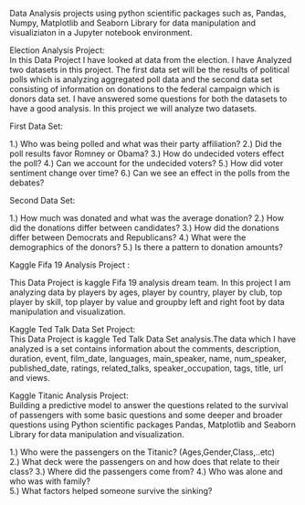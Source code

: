 Data Analysis projects using python scientific packages such as, Pandas, Numpy, Matplotlib and Seaborn Library for data manipulation and visualiziaton in a Jupyter notebook environment. 


Election Analysis Project:                                                                                                                                  
In this Data Project I have looked at data from the election. I have Analyzed two datasets in this project. The first data set will be the results of political polls which is analyzing aggregated poll data and the second data set consisting of information on donations to the federal campaign which is donors data set. I have answered some questions for both the datasets to have a good analysis. In this project we will analyze two datasets. 

First Data Set:

1.) Who was being polled and what was their party affiliation?
2.) Did the poll results favor Romney or Obama?
3.) How do undecided voters effect the poll?
4.) Can we account for the undecided voters?
5.) How did voter sentiment change over time?
6.) Can we see an effect in the polls from the debates?

Second Data Set:

1.) How much was donated and what was the average donation?
2.) How did the donations differ between candidates?
3.) How did the donations differ between Democrats and Republicans?
4.) What were the demographics of the donors?
5.) Is there a pattern to donation amounts?


Kaggle Fifa 19 Analysis Project :                                                                   

This Data Project is kaggle Fifa 19 analysis dream team. In this project I am analyzing data by players by ages, player by country, player by club, top player by skill, top player by value and groupby left and right foot by data manipulation and visualization. 


Kaggle Ted Talk Data Set Project:                                                                                                                                
This Data Project is kaggle Ted Talk Data Set analysis.The data which I have analyzed is a set contains information about the comments, description, duration, event, film_date, languages, main_speaker, name, num_speaker, published_date, ratings, related_talks, speaker_occupation, tags, title, url and views.  


Kaggle Titanic Analysis Project:                                                                                                                                 
Building a predictive model to answer the questions related to the survival of passengers with some basic questions and some deeper and broader questions using Python scientific packages Pandas, Matplotlib and Seaborn Library for data manipulation and visualization. 

1.) Who were the passengers on the Titanic? (Ages,Gender,Class,..etc)  
2.) What deck were the passengers on and how does that relate to their class? 
3.) Where did the passengers come from? 
4.) Who was alone and who was with family?  
5.) What factors helped someone survive the sinking?

 
 

 

 



 

